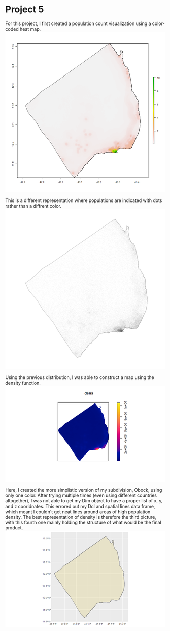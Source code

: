 # Project 5

For this project, I first created a population count visualization using a color-coded heat map.
![](ob_pop20.png)

This is a different representation where populations are indicated with dots rather than a diffrent color.
![](probfile.png)   
   
Using the previous distribution, I was able to construct a map using the density function.
![](Project5Pic1v2.png)

Here, I created the more simplistic version of my subdivision, Obock, using only one color. After trying multiple times (even using different countries altogether), I was not able to get my Dim object to have a proper list of x, y, and z cooridnates. This errored out my Dcl and spatial lines data frame, which meant I couldn't get neat lines around areas of high population density. The best representation of density is therefore the third picture, with this fourth one mainly holding the structure of what would be the final product.
![](obock.png)   
